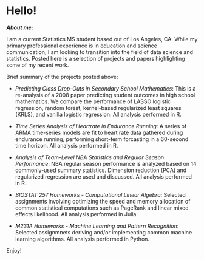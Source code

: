 # Hello!

***About me:***

I am a current Statistics MS student based out of Los Angeles, CA.  While my primary professional experience is in education and science communication, I am looking to transition into the field of data science and statistics.  Posted here is a selection of projects and papers highlighting some of my recent work.

Brief summary of the projects posted above:

* *Predicting Class Drop-Outs in Secondary School Mathematics*: This is a re-analysis of a 2008 paper predicting student outcomes in high school mathematics.  We compare the performance of LASSO logistic regression, random forest, kernel-based regularized least squares (KRLS), and vanilla logistic regression.  All analysis performed in R.

* *Time Series Analysis of Heartrate in Endurance Running*: A series of ARMA time-series models are fit to heart rate data gathered during endurance running, performing short-term forcasting in a 60-second time horizon.  All analysis performed in R.

* *Analysis of Team-Level NBA Statistics and Regular Season Performance*: NBA regular season performance is analyzed based on 14 commonly-used summary statistics.  Dimension reduction (PCA) and regularized regression are used and discussed.  All analysis performed in R.

* *BIOSTAT 257 Homeworks - Computational Linear Algebra*: Selected assignments involving optimizing the speed and memory allocation of common statistical computations such as PageRank and linear mixed effects likelihood.  All analysis performed in Julia.

* *M231A Homeworks - Machine Learning and Pattern Recognition*: Selected assignmnets deriving and/or implementing common machine learning algorithms.  All analysis performed in Python.

Enjoy!
